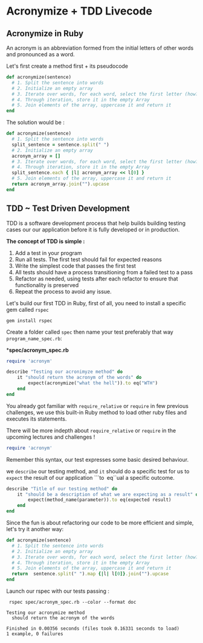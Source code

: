 # Acronymize + TDD Livecode

## Acronymize in Ruby 

An acronym is an abbreviation formed from the initial letters of other words and pronounced as a word. 

Let's first create a method first + its pseudocode 

```ruby 
def acronymize(sentence)
  # 1. Split the sentence into words
  # 2. Initialize an empty array 
  # 3. Iterate over words, for each word, select the first letter (how?)
  # 4. Through iteration, store it in the empty Array
  # 5. Join elements of the array, uppercase it and return it
end
```

The solution would be : 
```ruby 
def acronymize(sentence)
  # 1. Split the sentence into words
  split_sentence = sentence.split(" ")
  # 2. Initialize an empty array 
  acronym_array = []
  # 3. Iterate over words, for each word, select the first letter (how?)
  # 4. Through iteration, store it in the empty Array
  split_sentence.each { |l| acronym_array << l[0] }
  # 5. Join elements of the array, uppercase it and return it
  return acronym_array.join("").upcase
end
```


## TDD ~ Test Driven Development

TDD is a software development process that help builds building testing cases our our application before it is fully developed or in production.

**The concept of TDD is simple :**

1. Add a test in your program
2. Run all tests. The first test should fail for expected reasons 
3. Write the simplest code that passes the first test
4. All tests should have a process transitioning from a failed test to a pass
5. Refactor as needed, using tests after each refactor to ensure that functionality is preserved
6. Repeat the process to avoid any issue. 


Let's build our first TDD in Ruby, first of all, you need to install a specific gem called ```rspec``` 

```console
gem install rspec
```

Create a folder called ```spec``` then name your test preferably that way ```program_name_spec.rb```: 

***spec/acronym_spec.rb**

```ruby
require 'acronym'

describe "Testing our acronimyze method" do 
    it "should return the acronym of the words" do 
        expect(acronymize("what the hell")).to eq("WTH")
    end
end
```

You already got familiar with ```require_relative``` or ```require``` in few previous challenges, we use this built-in Ruby method to load other ruby files and executes its statements.

There will be more indepth about ```require_relative``` or ```require``` in the upcoming lectures and challenges ! 

```ruby 
require 'acronym'
```

Remember this syntax, our test expresses some basic desired behaviour. 

we ```describe``` our testing method, and ```it``` should do a specific test for us to ```expect``` the result of our application ```to`` ``eq``ual a specific outcome.

```ruby
describe "Title of our testing method" do 
    it "should be a description of what we are expecting as a result" do 
        expect(method_name(parameter)).to eq(expected result)
    end
end
```

Since the fun is about refactoring our code to be more efficient and simple, let's try it another way: 

```ruby
def acronymize(sentence)
  # 1. Split the sentence into words
  # 2. Initialize an empty array 
  # 3. Iterate over words, for each word, select the first letter (how?)
  # 4. Through iteration, store it in the empty Array
  # 5. Join elements of the array, uppercase it and return it
  return  sentence.split(" ").map {|l| l[0]}.join("").upcase
end
```

Launch our rspec with our tests passing : 

```console
 rspec spec/acronym_spec.rb --color --format doc
```

```console
Testing our acronymize method
  should return the acronym of the words

Finished in 0.00356 seconds (files took 0.16331 seconds to load)
1 example, 0 failures

```